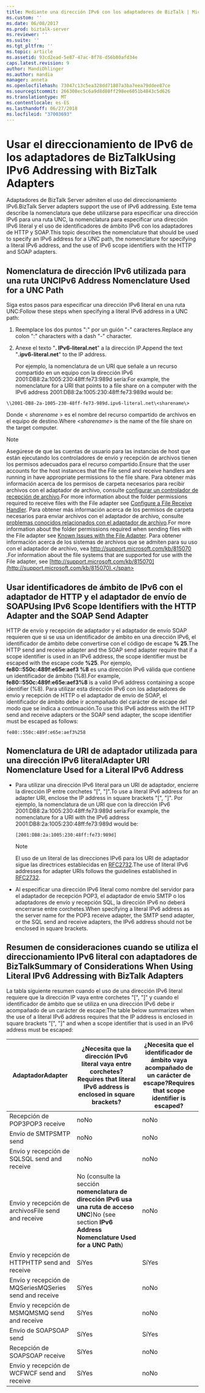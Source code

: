 ```yaml
---
title: Mediante una dirección IPv6 con los adaptadores de BizTalk | Microsoft Docs
ms.custom: ''
ms.date: 06/08/2017
ms.prod: biztalk-server
ms.reviewer: ''
ms.suite: ''
ms.tgt_pltfrm: ''
ms.topic: article
ms.assetid: 93cd2ead-5e87-47ac-8f78-d56b80afd34e
caps.latest.revision: 9
author: MandiOhlinger
ms.author: mandia
manager: anneta
ms.openlocfilehash: 73047c13c5ea328dd71807a3ba7eea79ddee87ce
ms.sourcegitcommit: 266308ec5c6a9d8d80ff298ee6051b4843c5d626
ms.translationtype: MT
ms.contentlocale: es-ES
ms.lasthandoff: 06/27/2018
ms.locfileid: "37003693"
---
```

# <a name="using-ipv6-addressing-with-biztalk-adapters"></a><span data-ttu-id="b2502-102">Usar el direccionamiento de IPv6 de los adaptadores de BizTalk</span><span class="sxs-lookup"><span data-stu-id="b2502-102">Using IPv6 Addressing with BizTalk Adapters</span></span>
<span data-ttu-id="b2502-103">Adaptadores de BizTalk Server admiten el uso del direccionamiento IPv6.</span><span class="sxs-lookup"><span data-stu-id="b2502-103">BizTalk Server adapters support the use of IPv6 addressing.</span></span> <span data-ttu-id="b2502-104">Este tema describe la nomenclatura que debe utilizarse para especificar una dirección IPv6 para una ruta UNC, la nomenclatura para especificar una dirección IPv6 literal y el uso de identificadores de ámbito IPv6 con los adaptadores de HTTP y SOAP.</span><span class="sxs-lookup"><span data-stu-id="b2502-104">This topic describes the nomenclature that should be used to specify an IPv6 address for a UNC path, the nomenclature for specifying a literal IPv6 address, and the use of IPv6 scope identifiers with the HTTP and SOAP adapters.</span></span>  
  
## <a name="ipv6-address-nomenclature-used-for-a-unc-path"></a><span data-ttu-id="b2502-105">Nomenclatura de dirección IPv6 utilizada para una ruta UNC</span><span class="sxs-lookup"><span data-stu-id="b2502-105">IPv6 Address Nomenclature Used for a UNC Path</span></span>  
 <span data-ttu-id="b2502-106">Siga estos pasos para especificar una dirección IPv6 literal en una ruta UNC:</span><span class="sxs-lookup"><span data-stu-id="b2502-106">Follow these steps when specifying a literal IPv6 address in a UNC path:</span></span>  
  
1. <span data-ttu-id="b2502-107">Reemplace los dos puntos ":" por un guión "-" caracteres.</span><span class="sxs-lookup"><span data-stu-id="b2502-107">Replace any colon ":" characters with a dash "-" character.</span></span>  
  
2. <span data-ttu-id="b2502-108">Anexe el texto "**. IPv6-literal.net**" a la dirección IP.</span><span class="sxs-lookup"><span data-stu-id="b2502-108">Append the text "**.ipv6-literal.net**" to the IP address.</span></span>  
  
   <span data-ttu-id="b2502-109">Por ejemplo, la nomenclatura de un URI que señale a un recurso compartido en un equipo con la dirección IPv6 2001:DB8:2a:1005:230:48ff:fe73:989d sería:</span><span class="sxs-lookup"><span data-stu-id="b2502-109">For example, the nomenclature for a URI that points to a file share on a computer with the IPv6 address 2001:DB8:2a:1005:230:48ff:fe73:989d would be:</span></span>  
  
```  
\\2001-DB8-2a-1005-230-48ff-fe73-989d.ipv6-literal.net\<sharename\>  
```  
  
 <span data-ttu-id="b2502-110">Donde \< *sharename* \> es el nombre del recurso compartido de archivos en el equipo de destino.</span><span class="sxs-lookup"><span data-stu-id="b2502-110">Where \<*sharename*\> is the name of the file share on the target computer.</span></span>  
  
> [!NOTE]
>  <span data-ttu-id="b2502-111">Asegúrese de que las cuentas de usuario para las instancias de host que están ejecutando los controladores de envío y recepción de archivos tienen los permisos adecuados para el recurso compartido.</span><span class="sxs-lookup"><span data-stu-id="b2502-111">Ensure that the user accounts for the host instances that the File send and receive handlers are running in have appropriate permissions to the file share.</span></span> <span data-ttu-id="b2502-112">Para obtener más información acerca de los permisos de carpeta necesarios para recibir archivos con el adaptador de archivo, consulte [configurar un controlador de recepción de archivo](../core/configure-the-file-adapter.md).</span><span class="sxs-lookup"><span data-stu-id="b2502-112">For more information about the folder permissions required to receive files with the File adapter see [Configure a File Receive Handler](../core/configure-the-file-adapter.md).</span></span> <span data-ttu-id="b2502-113">Para obtener más información acerca de los permisos de carpeta necesarios para enviar archivos con el adaptador de archivo, consulte [problemas conocidos relacionados con el adaptador de archivo](../core/known-issues-with-the-file-adapter.md).</span><span class="sxs-lookup"><span data-stu-id="b2502-113">For more information about the folder permissions required when sending files with the File adapter see [Known Issues with the File Adapter](../core/known-issues-with-the-file-adapter.md).</span></span> <span data-ttu-id="b2502-114">Para obtener información acerca de los sistemas de archivos que se admiten para su uso con el adaptador de archivo, vea [ http://support.microsoft.com/kb/815070 ](http://support.microsoft.com/kb/815070).</span><span class="sxs-lookup"><span data-stu-id="b2502-114">For information about the file systems that are supported for use with the File adapter, see [http://support.microsoft.com/kb/815070](http://support.microsoft.com/kb/815070).</span></span>  
  
## <a name="using-ipv6-scope-identifiers-with-the-http-adapter-and-the-soap-send-adapter"></a><span data-ttu-id="b2502-115">Usar identificadores de ámbito de IPv6 con el adaptador de HTTP y el adaptador de envío de SOAP</span><span class="sxs-lookup"><span data-stu-id="b2502-115">Using IPv6 Scope Identifiers with the HTTP Adapter and the SOAP Send Adapter</span></span>  
 <span data-ttu-id="b2502-116">HTTP de envío y recepción de adaptador y el adaptador de envío SOAP requieren que si se usa un identificador de ámbito en una dirección IPv6, el identificador de ámbito debe convertirse con el código de escape **% 25**.</span><span class="sxs-lookup"><span data-stu-id="b2502-116">The HTTP send and receive adapter and the SOAP send adapter require that if a scope identifier is used in an IPv6 address, the scope identifier must be escaped with the escape code **%25**.</span></span> <span data-ttu-id="b2502-117">Por ejemplo, **fe80::550c:489f:e65e:aef3 %8** es una dirección IPv6 válida que contiene un identificador de ámbito (%8).</span><span class="sxs-lookup"><span data-stu-id="b2502-117">For example, **fe80::550c:489f:e65e:aef3%8** is a valid IPv6 address containing a scope identifier (%8).</span></span> <span data-ttu-id="b2502-118">Para utilizar esta dirección IPv6 con los adaptadores de envío y recepción de HTTP o el adaptador de envío de SOAP, el identificador de ámbito debe ir acompañado del carácter de escape del modo que se indica a continuación.</span><span class="sxs-lookup"><span data-stu-id="b2502-118">To use this IPv6 address with the HTTP send and receive adapters or the SOAP send adapter, the scope identifier must be escaped as follows:</span></span>  
  
```  
fe80::550c:489f:e65e:aef3%258  
```  
  
## <a name="adapter-uri-nomenclature-used-for-a-literal-ipv6-address"></a><span data-ttu-id="b2502-119">Nomenclatura de URI de adaptador utilizada para una dirección IPv6 literal</span><span class="sxs-lookup"><span data-stu-id="b2502-119">Adapter URI Nomenclature Used for a Literal IPv6 Address</span></span>  
  
-   <span data-ttu-id="b2502-120">Para utilizar una dirección IPv6 literal para un URI de adaptador, encierre la dirección IP entre corchetes "[", "]".</span><span class="sxs-lookup"><span data-stu-id="b2502-120">To use a literal IPv6 address for an adapter URI, enclose the IP address in square brackets "[", "]".</span></span> <span data-ttu-id="b2502-121">Por ejemplo, la nomenclatura de un URI que con la dirección IPv6 2001:DB8:2a:1005:230:48ff:fe73:989d sería:</span><span class="sxs-lookup"><span data-stu-id="b2502-121">For example, the nomenclature for a URI with the IPv6 address 2001:DB8:2a:1005:230:48ff:fe73:989d would be:</span></span>  
  
    ```  
    [2001:DB8:2a:1005:230:48ff:fe73:989d]  
    ```  
  
    > [!NOTE]
    >  <span data-ttu-id="b2502-122">El uso de un literal de las direcciones IPv6 para los URI de adaptador sigue las directrices establecidas en [RFC2732](http://go.microsoft.com/fwlink/?LinkId=90375).</span><span class="sxs-lookup"><span data-stu-id="b2502-122">The use of literal IPv6 addresses for adapter URIs follows the guidelines established in [RFC2732](http://go.microsoft.com/fwlink/?LinkId=90375).</span></span>  
  
-   <span data-ttu-id="b2502-123">Al especificar una dirección IPv6 literal como nombre del servidor para el adaptador de recepción POP3, el adaptador de envío SMTP o los adaptadores de envío y recepción SQL, la dirección IPv6 no deberá encerrarse entre corchetes.</span><span class="sxs-lookup"><span data-stu-id="b2502-123">When specifying a literal IPv6 address as the server name for the POP3 receive adapter, the SMTP send adapter, or the SQL send and receive adapters, the IPv6 address should not be enclosed in square brackets.</span></span>  
  
## <a name="summary-of-considerations-when-using-literal-ipv6-addressing-with-biztalk-adapters"></a><span data-ttu-id="b2502-124">Resumen de consideraciones cuando se utiliza el direccionamiento IPv6 literal con adaptadores de BizTalk</span><span class="sxs-lookup"><span data-stu-id="b2502-124">Summary of Considerations When Using Literal IPv6 Addressing with BizTalk Adapters</span></span>  
 <span data-ttu-id="b2502-125">La tabla siguiente resumen cuando el uso de una dirección IPv6 literal requiere que la dirección IP vaya entre corchetes "[", "]" y cuando el identificador de ámbito que se utiliza en una dirección IPv6 debe ir acompañado de un carácter de escape:</span><span class="sxs-lookup"><span data-stu-id="b2502-125">The table below summarizes when the use of a literal IPv6 address requires that the IP address is enclosed in square brackets "[", "]" and when a scope identifier that is used in an IPv6 address must be escaped:</span></span>  
  
|<span data-ttu-id="b2502-126">Adaptador</span><span class="sxs-lookup"><span data-stu-id="b2502-126">Adapter</span></span>|<span data-ttu-id="b2502-127">¿Necesita que la dirección IPv6 literal vaya entre corchetes?</span><span class="sxs-lookup"><span data-stu-id="b2502-127">Requires that literal IPv6 address is enclosed in square brackets?</span></span>|<span data-ttu-id="b2502-128">¿Necesita que el identificador de ámbito vaya acompañado de un carácter de escape?</span><span class="sxs-lookup"><span data-stu-id="b2502-128">Requires that scope identifier is escaped?</span></span>|  
|---|---|---|  
|<span data-ttu-id="b2502-129">Recepción de POP3</span><span class="sxs-lookup"><span data-stu-id="b2502-129">POP3 receive</span></span>|<span data-ttu-id="b2502-130">no</span><span class="sxs-lookup"><span data-stu-id="b2502-130">No</span></span>|<span data-ttu-id="b2502-131">no</span><span class="sxs-lookup"><span data-stu-id="b2502-131">No</span></span>|  
|<span data-ttu-id="b2502-132">Envío de SMTP</span><span class="sxs-lookup"><span data-stu-id="b2502-132">SMTP send</span></span>|<span data-ttu-id="b2502-133">no</span><span class="sxs-lookup"><span data-stu-id="b2502-133">No</span></span>|<span data-ttu-id="b2502-134">no</span><span class="sxs-lookup"><span data-stu-id="b2502-134">No</span></span>|  
|<span data-ttu-id="b2502-135">Envío y recepción de SQL</span><span class="sxs-lookup"><span data-stu-id="b2502-135">SQL send and receive</span></span>|<span data-ttu-id="b2502-136">no</span><span class="sxs-lookup"><span data-stu-id="b2502-136">No</span></span>|<span data-ttu-id="b2502-137">no</span><span class="sxs-lookup"><span data-stu-id="b2502-137">No</span></span>|  
|<span data-ttu-id="b2502-138">Envío y recepción de archivos</span><span class="sxs-lookup"><span data-stu-id="b2502-138">File send and receive</span></span>|<span data-ttu-id="b2502-139">No (consulte la sección **nomenclatura de dirección IPv6 usa una ruta de acceso UNC**)</span><span class="sxs-lookup"><span data-stu-id="b2502-139">No (see section **IPv6 Address Nomenclature Used for a UNC Path**)</span></span>|<span data-ttu-id="b2502-140">no</span><span class="sxs-lookup"><span data-stu-id="b2502-140">No</span></span>|  
|<span data-ttu-id="b2502-141">Envío y recepción de HTTP</span><span class="sxs-lookup"><span data-stu-id="b2502-141">HTTP send and receive</span></span>|<span data-ttu-id="b2502-142">Sí</span><span class="sxs-lookup"><span data-stu-id="b2502-142">Yes</span></span>|<span data-ttu-id="b2502-143">Sí</span><span class="sxs-lookup"><span data-stu-id="b2502-143">Yes</span></span>|  
|<span data-ttu-id="b2502-144">Envío y recepción de MQSeries</span><span class="sxs-lookup"><span data-stu-id="b2502-144">MQSeries send and receive</span></span>|<span data-ttu-id="b2502-145">Sí</span><span class="sxs-lookup"><span data-stu-id="b2502-145">Yes</span></span>|<span data-ttu-id="b2502-146">no</span><span class="sxs-lookup"><span data-stu-id="b2502-146">No</span></span>|  
|<span data-ttu-id="b2502-147">Envío y recepción de MSMQ</span><span class="sxs-lookup"><span data-stu-id="b2502-147">MSMQ send and receive</span></span>|<span data-ttu-id="b2502-148">Sí</span><span class="sxs-lookup"><span data-stu-id="b2502-148">Yes</span></span>|<span data-ttu-id="b2502-149">no</span><span class="sxs-lookup"><span data-stu-id="b2502-149">No</span></span>|  
|<span data-ttu-id="b2502-150">Envío de SOAP</span><span class="sxs-lookup"><span data-stu-id="b2502-150">SOAP send</span></span>|<span data-ttu-id="b2502-151">Sí</span><span class="sxs-lookup"><span data-stu-id="b2502-151">Yes</span></span>|<span data-ttu-id="b2502-152">Sí</span><span class="sxs-lookup"><span data-stu-id="b2502-152">Yes</span></span>|  
|<span data-ttu-id="b2502-153">Recepción de SOAP</span><span class="sxs-lookup"><span data-stu-id="b2502-153">SOAP receive</span></span>|<span data-ttu-id="b2502-154">Sí</span><span class="sxs-lookup"><span data-stu-id="b2502-154">Yes</span></span>|<span data-ttu-id="b2502-155">no</span><span class="sxs-lookup"><span data-stu-id="b2502-155">No</span></span>|  
|<span data-ttu-id="b2502-156">Envío y recepción de WCF</span><span class="sxs-lookup"><span data-stu-id="b2502-156">WCF send and receive</span></span>|<span data-ttu-id="b2502-157">Sí</span><span class="sxs-lookup"><span data-stu-id="b2502-157">Yes</span></span>|<span data-ttu-id="b2502-158">no</span><span class="sxs-lookup"><span data-stu-id="b2502-158">No</span></span>|